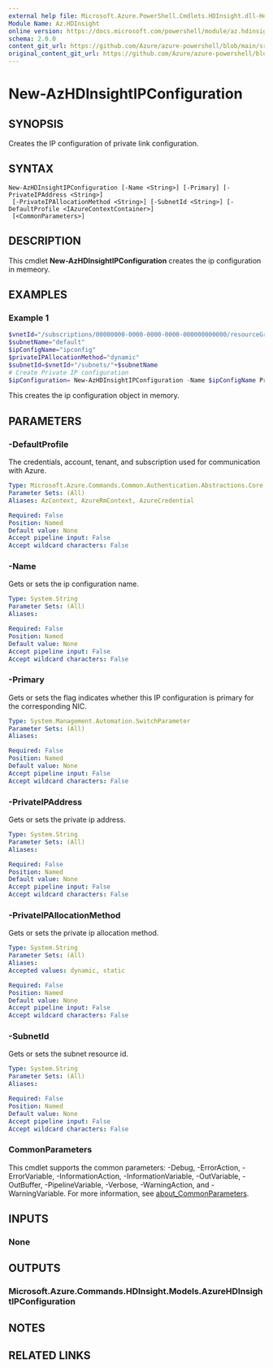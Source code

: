 ```yaml
---
external help file: Microsoft.Azure.PowerShell.Cmdlets.HDInsight.dll-Help.xml
Module Name: Az.HDInsight
online version: https://docs.microsoft.com/powershell/module/az.hdinsight/new-azhdinsightipconfiguration
schema: 2.0.0
content_git_url: https://github.com/Azure/azure-powershell/blob/main/src/HDInsight/HDInsight/help/New-AzHDInsightIPConfiguration.md
original_content_git_url: https://github.com/Azure/azure-powershell/blob/main/src/HDInsight/HDInsight/help/New-AzHDInsightIPConfiguration.md
---
```


# New-AzHDInsightIPConfiguration

## SYNOPSIS
Creates the IP configuration of private link configuration.

## SYNTAX

```
New-AzHDInsightIPConfiguration [-Name <String>] [-Primary] [-PrivateIPAddress <String>]
 [-PrivateIPAllocationMethod <String>] [-SubnetId <String>] [-DefaultProfile <IAzureContextContainer>]
 [<CommonParameters>]
```

## DESCRIPTION
This cmdlet **New-AzHDInsightIPConfiguration** creates the ip configuration in memeory.

## EXAMPLES

### Example 1
```powershell
$vnetId="/subscriptions/00000000-0000-0000-0000-000000000000/resourceGroups/testrg/providers/Microsoft.Network/virtualNetworks/testvnet"
$subnetName="default"
$ipConfigName="ipconfig"
$privateIPAllocationMethod="dynamic"
$subnetId=$vnetId+"/subnets/"+$subnetName
# Create Private IP configuration
$ipConfiguration= New-AzHDInsightIPConfiguration -Name $ipConfigName PrivateIPAllocationMethod $privateIPAllocationMethod -SubnetId $subnetId -Primary
```

This creates the ip configuration object in memory.

## PARAMETERS

### -DefaultProfile
The credentials, account, tenant, and subscription used for communication with Azure.

```yaml
Type: Microsoft.Azure.Commands.Common.Authentication.Abstractions.Core.IAzureContextContainer
Parameter Sets: (All)
Aliases: AzContext, AzureRmContext, AzureCredential

Required: False
Position: Named
Default value: None
Accept pipeline input: False
Accept wildcard characters: False
```

### -Name
Gets or sets the ip configuration name.

```yaml
Type: System.String
Parameter Sets: (All)
Aliases:

Required: False
Position: Named
Default value: None
Accept pipeline input: False
Accept wildcard characters: False
```

### -Primary
Gets or sets the flag indicates whether this IP configuration is primary for the corresponding NIC.

```yaml
Type: System.Management.Automation.SwitchParameter
Parameter Sets: (All)
Aliases:

Required: False
Position: Named
Default value: None
Accept pipeline input: False
Accept wildcard characters: False
```

### -PrivateIPAddress
Gets or sets the private ip address.

```yaml
Type: System.String
Parameter Sets: (All)
Aliases:

Required: False
Position: Named
Default value: None
Accept pipeline input: False
Accept wildcard characters: False
```

### -PrivateIPAllocationMethod
Gets or sets the private ip allocation method.

```yaml
Type: System.String
Parameter Sets: (All)
Aliases:
Accepted values: dynamic, static

Required: False
Position: Named
Default value: None
Accept pipeline input: False
Accept wildcard characters: False
```

### -SubnetId
Gets or sets the subnet resource id.

```yaml
Type: System.String
Parameter Sets: (All)
Aliases:

Required: False
Position: Named
Default value: None
Accept pipeline input: False
Accept wildcard characters: False
```

### CommonParameters
This cmdlet supports the common parameters: -Debug, -ErrorAction, -ErrorVariable, -InformationAction, -InformationVariable, -OutVariable, -OutBuffer, -PipelineVariable, -Verbose, -WarningAction, and -WarningVariable. For more information, see [about_CommonParameters](http://go.microsoft.com/fwlink/?LinkID=113216).

## INPUTS

### None

## OUTPUTS

### Microsoft.Azure.Commands.HDInsight.Models.AzureHDInsightIPConfiguration

## NOTES

## RELATED LINKS
